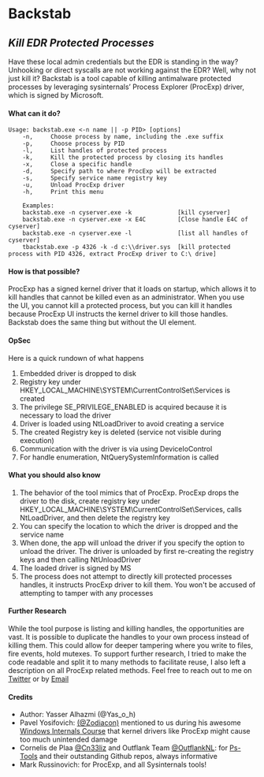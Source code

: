 # Backstab
## _Kill EDR Protected Processes_
Have these local admin credentials but the EDR is standing in the way? Unhooking or direct syscalls are not working against the EDR? Well, why not just kill it? Backstab is a tool capable of killing antimalware protected processes by leveraging sysinternals’ Process Explorer (ProcExp) driver, which is signed by Microsoft. 


#### What can it do?
```
Usage: backstab.exe <-n name || -p PID> [options]  
	-n,		Choose process by name, including the .exe suffix
	-p, 	Choose process by PID
	-l, 	List handles of protected process
	-k, 	Kill the protected process by closing its handles
	-x, 	Close a specific handle
	-d, 	Specify path to where ProcExp will be extracted
	-s, 	Specify service name registry key
	-u, 	Unload ProcExp driver
	-h, 	Print this menu

	Examples:
	backstab.exe -n cyserver.exe -k 			[kill cyserver]
	backstab.exe -n cyserver.exe -x E4C 		[Close handle E4C of cyserver]
	backstab.exe -n cyserver.exe -l 			[list all handles of cyserver]
	tbackstab.exe -p 4326 -k -d c:\\driver.sys 	[kill protected process with PID 4326, extract ProcExp driver to C:\ drive]
```


#### How is that possible?
ProcExp has a signed kernel driver that it loads on startup, which allows it to kill handles that cannot be killed even as an administrator. When you use the UI, you cannot kill a protected process, but you can kill it handles because ProcExp UI instructs the kernel driver to kill those handles. Backstab does the same thing but without the UI element. 

#### OpSec
Here is a quick rundown of what happens
1.	Embedded driver is dropped to disk
2.	Registry key under HKEY_LOCAL_MACHINE\SYSTEM\CurrentControlSet\Services is created
3.	The privilege SE_PRIVILEGE_ENABLED is acquired because it is necessary to load the driver
4.	Driver is loaded using NtLoadDriver to avoid creating a service
5.	The created Registry key is deleted (service not visible during execution)
6.	Communication with the driver is via using DeviceIoControl
7.	For handle enumeration, NtQuerySystemInformation is called

#### What you should also know
1.	The behavior of the tool mimics that of ProcExp. ProcExp drops the driver to the disk, create registry key under HKEY_LOCAL_MACHINE\SYSTEM\CurrentControlSet\Services, calls NtLoadDriver, and then delete the registry key
2.	You can specify the location to which the driver is dropped and the service name
3.	When done, the app will unload the driver if you specify the option to unload the driver. The driver is unloaded by first re-creating the registry keys and then calling NtUnloadDriver
4.	The loaded driver is signed by MS
5.	The process does not attempt to directly kill protected processes handles, it instructs ProcExp driver to kill them. You won't be accused of attempting to tamper with any processes


#### Further Research
While the tool purpose is listing and killing handles, the opportunities are vast. It is possible to duplicate the handles to your own process instead of killing them. This could allow for deeper tampering where you write to files, fire events, hold mutexes. To support further research, I tried to make the code readable and split it to many methods to facilitate reuse, I also left a description on all ProcExp related methods. Feel free to reach out to me on [Twitter](https://twitter.com/yas_o_h) or by [Email](mailto:y.o.alhazmi@pm.me)


#### Credits
- Author: Yasser Alhazmi (@Yas_o_h)
- Pavel Yosifovich: [(@Zodiacon)](https://twitter.com/zodiacon) mentioned to us during his awesome [Windows Internals Course](https://scorpiosoftware.net/category/windows-internals/) that kernel drivers like ProcExp might cause too much unintended damage
- Cornelis de Plaa [@Cn33liz](https://twitter.com/Cneelis) and Outflank Team [@OutflankNL](https://twitter.com/OutflankNL): for [Ps-Tools](https://github.com/outflanknl/Ps-Tools/blob/master/README.md) and their outstanding Github repos, always informative
- Mark Russinovich: for ProcExp, and all Sysinternals tools!

